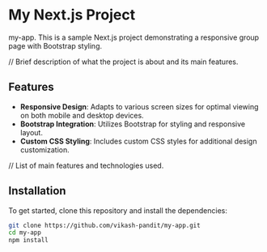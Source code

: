 # My Next.js Project

my-app.
This is a sample Next.js project demonstrating a responsive group page with Bootstrap styling.

// Brief description of what the project is about and its main features.

## Features

- **Responsive Design**: Adapts to various screen sizes for optimal viewing on both mobile and desktop devices.
- **Bootstrap Integration**: Utilizes Bootstrap for styling and responsive layout.
- **Custom CSS Styling**: Includes custom CSS styles for additional design customization.

// List of main features and technologies used.

## Installation

To get started, clone this repository and install the dependencies:

```bash
git clone https://github.com/vikash-pandit/my-app.git
cd my-app
npm install
